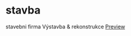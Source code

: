 # stavba
stavebni firma Výstavba &amp; rekonstrukce
[Preview](https://khoroshavin.github.io/stavba/)
